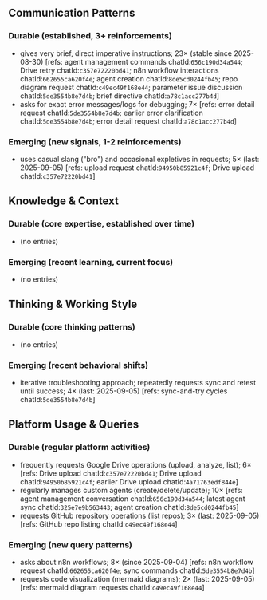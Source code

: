 ## Communication Patterns
### Durable (established, 3+ reinforcements)
- gives very brief, direct imperative instructions; 23× (stable since 2025-08-30) [refs: agent management commands chatId:`656c190d34a544`; Drive retry chatId:`c357e72220bd41`; n8n workflow interactions chatId:`662655ca620f4e`; agent creation chatId:`8de5cd0244fb45`; repo diagram request chatId:`c49ec49f168e44`; parameter issue discussion chatId:`5de3554b8e7d4b`; brief directive chatId:`a78c1acc277b4d`]
- asks for exact error messages/logs for debugging; 7× [refs: error detail request chatId:`5de3554b8e7d4b`; earlier error clarification chatId:`5de3554b8e7d4b`; error detail request chatId:`a78c1acc277b4d`]

### Emerging (new signals, 1-2 reinforcements)
- uses casual slang ("bro") and occasional expletives in requests; 5× (last: 2025-09-05) [refs: upload request chatId:`94950b85921c4f`; Drive upload chatId:`c357e72220bd41`]

## Knowledge & Context
### Durable (core expertise, established over time)
- (no entries)

### Emerging (recent learning, current focus)
- (no entries)

## Thinking & Working Style
### Durable (core thinking patterns)
- (no entries)

### Emerging (recent behavioral shifts)
- iterative troubleshooting approach; repeatedly requests sync and retest until success; 4× (last: 2025-09-05) [refs: sync-and-try cycles chatId:`5de3554b8e7d4b`]

## Platform Usage & Queries
### Durable (regular platform activities)
- frequently requests Google Drive operations (upload, analyze, list); 6× [refs: Drive upload chatId:`c357e72220bd41`; Drive upload chatId:`94950b85921c4f`; earlier Drive upload chatId:`4a71763edf844e`]
- regularly manages custom agents (create/delete/update); 10× [refs: agent management conversation chatId:`656c190d34a544`; latest agent sync chatId:`325e7e9b563443`; agent creation chatId:`8de5cd0244fb45`]
- requests GitHub repository operations (list repos); 3× (last: 2025-09-05) [refs: GitHub repo listing chatId:`c49ec49f168e44`]

### Emerging (new query patterns)
- asks about n8n workflows; 8× (since 2025-09-04) [refs: n8n workflow request chatId:`662655ca620f4e`; sync commands chatId:`5de3554b8e7d4b`]
- requests code visualization (mermaid diagrams); 2× (last: 2025-09-05) [refs: mermaid diagram requests chatId:`c49ec49f168e44`]